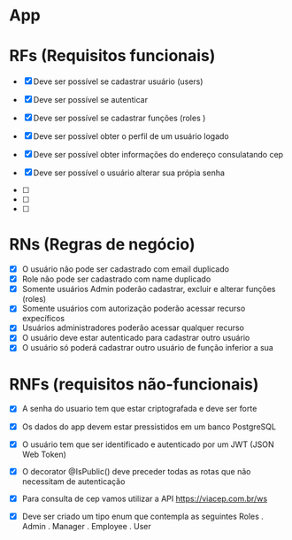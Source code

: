 # App 

# RFs (Requisitos funcionais)

- [x] Deve ser possível se cadastrar usuário (users)
- [x] Deve ser possível se autenticar
- [x] Deve ser possível se cadastrar funções (roles )
- [x] Deve ser possível obter o perfil de um usuário logado
- [x] Deve ser possível obter informações do endereço consulatando cep
- [x] Deve ser possível o usuário alterar sua própia senha

- [ ] 
- [ ] 
- [ ] 

# RNs (Regras de negócio)
- [x] O usuário não pode ser cadastrado com email duplicado
- [x] Role não pode ser cadastrado com name duplicado
- [x] Somente usuários Admin poderão cadastrar, excluir e alterar funções (roles)
- [x] Somente usuários com autorização poderão acessar recurso expecíficos
- [x] Usuários administradores poderão acessar qualquer recurso
- [x] O usuário deve estar autenticado para cadastrar outro usuário
- [x] O usuário só poderá cadastrar outro usuário de função inferior a sua

# RNFs (requisitos não-funcionais)
- [x] A senha do usuario tem que estar criptografada e deve ser forte
- [x] Os dados do app devem estar pressistidos em um banco PostgreSQL
- [x] O usuário tem que ser identificado e autenticado por um JWT (JSON Web Token)
- [x] O decorator @IsPublic() deve preceder todas as rotas que não necessitam de autenticação
- [x] Para consulta de cep vamos utilizar a API https://viacep.com.br/ws
- [x] Deve ser criado um tipo enum que contempla as seguintes Roles
    . Admin
    . Manager
    . Employee
    . User
     

